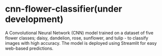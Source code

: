 # cnn-flower-classifier(under development)
A Convolutional Neural Network (CNN) model trained on a dataset of five flower classes; daisy, dandelion, rose, sunflower, and tulip - to classify images with high accuracy. The model is deployed using Streamlit for easy web-based predictions.
